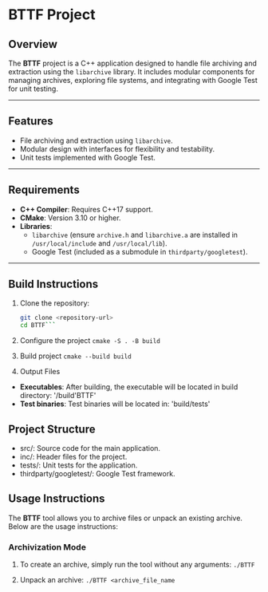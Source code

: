 # BTTF Project

## Overview
The **BTTF** project is a C++ application designed to handle file archiving and extraction using the `libarchive` library. It includes modular components for managing archives, exploring file systems, and integrating with Google Test for unit testing.

---

## Features
- File archiving and extraction using `libarchive`.
- Modular design with interfaces for flexibility and testability.
- Unit tests implemented with Google Test.

---

## Requirements
- **C++ Compiler**: Requires C++17 support.
- **CMake**: Version 3.10 or higher.
- **Libraries**:
  - `libarchive` (ensure `archive.h` and `libarchive.a` are installed in `/usr/local/include` and `/usr/local/lib`).
  - Google Test (included as a submodule in `thirdparty/googletest`).

---

## Build Instructions
1. Clone the repository:
   ```bash
   git clone <repository-url>
   cd BTTF```

2. Configure the project
   `cmake -S . -B build`

3. Build project
   `cmake --build build`

4. Output Files
- **Executables**: After building, the executable will be located in build directory: '/build'BTTF'
- **Test binaries**: Test binaries will be located in: 'build/tests' 

## Project Structure
 - src/: Source code for the main application.
 - inc/: Header files for the project.
 - tests/: Unit tests for the application.
 - thirdparty/googletest/: Google Test framework.

## Usage Instructions

The **BTTF** tool allows you to archive files or unpack an existing archive. Below are the usage instructions:

### Archivization Mode
1. To create an archive, simply run the tool without any arguments:
`./BTTF`

2. Unpack an archive:
`./BTTF <archive_file_name`



